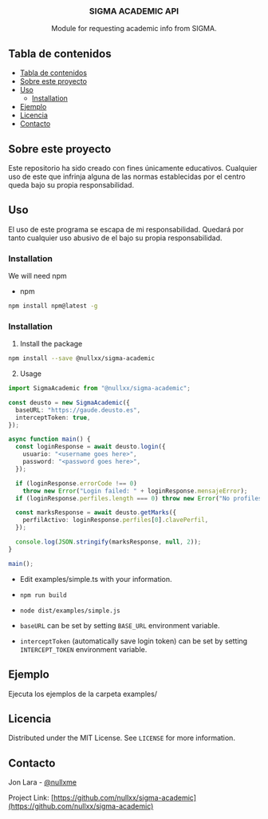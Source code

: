  <h3 align="center">SIGMA ACADEMIC API</h3>

  <p align="center">
    Module for requesting academic info from SIGMA.

## Tabla de contenidos

- [Tabla de contenidos](#tabla-de-contenidos)
- [Sobre este proyecto](#sobre-este-proyecto)
- [Uso](#uso)
  - [Installation](#installation)
- [Ejemplo](#ejemplo)
- [Licencia](#licencia)
- [Contacto](#contacto)


## Sobre este proyecto

Este repositorio ha sido creado con fines únicamente educativos. Cualquier uso de este que infrinja alguna de las normas establecidas por el centro queda bajo su propia responsabilidad.


## Uso

El uso de este programa se escapa de mi responsabilidad. Quedará por tanto cualquier uso abusivo de el bajo su propia responsabilidad.

### Installation

We will need npm
* npm
```sh
npm install npm@latest -g
```

### Installation


1. Install the package
```sh
npm install --save @nullxx/sigma-academic
```

2. Usage
```ts
import SigmaAcademic from "@nullxx/sigma-academic";

const deusto = new SigmaAcademic({
  baseURL: "https://gaude.deusto.es",
  interceptToken: true,
});

async function main() {
  const loginResponse = await deusto.login({
    usuario: "<username goes here>",
    password: "<password goes here>",
  });

  if (loginResponse.errorCode !== 0)
    throw new Error("Login failed: " + loginResponse.mensajeError);
  if (loginResponse.perfiles.length === 0) throw new Error("No profiles found");

  const marksResponse = await deusto.getMarks({
    perfilActivo: loginResponse.perfiles[0].clavePerfil,
  });

  console.log(JSON.stringify(marksResponse, null, 2));
}

main();
```

* Edit examples/simple.ts with your information.
* `npm run build`
* `node dist/examples/simple.js`

* `baseURL` can be set by setting `BASE_URL` environment variable.
* `interceptToken` (automatically save login token) can be set by setting `INTERCEPT_TOKEN` environment variable.

## Ejemplo
Ejecuta los ejemplos de la carpeta examples/

## Licencia

Distributed under the MIT License. See `LICENSE` for more information.

## Contacto
Jon Lara - [@nullxme](https://twitter.com/nullxme)

Project Link: [https://github.com/nullxx/sigma-academic](https://github.com/nullxx/sigma-academic)
